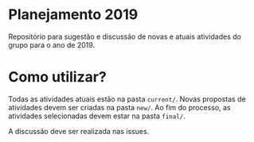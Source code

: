 # Planejamento 2019
Repositório para sugestão e discussão de novas e atuais atividades do grupo para o ano de 2019.

# Como utilizar?
Todas as atividades atuais estão na pasta `current/`.
Novas propostas de atividades devem ser criadas na pasta `new/`.
Ao fim do processo, as atividades selecionadas devem estar na pasta `final/`.

A discussão deve ser realizada nas issues.
